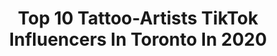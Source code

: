 ---
title: Top 10 Tattoo-Artists TikTok Influencers In Toronto In 2020
description: >-
  Find top tattoo-artists TikTok influencers in Toronto in 2020. Most popular hashtags: #tattoos #covid19 #canada #artist.
platform: TikTok
profiles:
  - username: "handpushed"
    fullname: >-
      melina
    location: "Canada"
    followers: 11484
    engagement: 1123
    commentsToLikes: 0.058591
    id: ckahyq5cm0bp50i78q8ebs7o7
    verified: false
    hashtags: "#career, #handpokers, #selfportait, #inspiration"
  - username: "betty_byford_22"
    fullname: >-
      Krista Byford
    location: "Canada"
    followers: 16047
    engagement: 1295
    commentsToLikes: 0.094292
    id: ck9gpbtry4e1m0j78slw8ygwe
    verified: false
    hashtags: "#foryou, #angels, #torontomeetup2020, #foryoupage"
  - username: "mr.koo"
    fullname: >-
      prairie koo
    location: "Canada"
    followers: 5114
    engagement: 748
    commentsToLikes: 0.012023
    id: cka0l394npdzo0i78e23fbh2z
    verified: false
    hashtags: "#dishwasher, #customnike, #asmrvideo, #chop"
  - username: "muanatasha"
    fullname: >-
      natasha lamarche
    location: "Canada"
    followers: 11838
    engagement: 609
    commentsToLikes: 0.018559
    id: ck9c6c3mgr0c60j78q9c86j49
    verified: false
    hashtags: "#undereyebags, #videocall, #drugstore, #lipstick"
  - username: "gerrelramirez"
    fullname: >-
      Gerrel Ramirez
    location: "Canada"
    followers: 2397
    engagement: 1199
    commentsToLikes: 0.042247
    id: ck8vy2pr2syeu0j7819xwkgjh
    verified: false
    hashtags: "#movies, #saintjhn, #nbaplayers, #foryoupage"
  - username: "hokeypokeyshop"
    fullname: >-
      Hokey Pokey Shop
    location: "Canada"
    followers: 12351
    engagement: 1053
    commentsToLikes: 0.030528
    id: cka6jusgowc6w0i78q5zjqyr5
    verified: false
    hashtags: "#guessmyprovince, #handmade, #forkids, #gotthisforyou"
  - username: "laurenmmoore"
    fullname: >-
      Lauren Moore
    location: "Canada"
    followers: 89976
    engagement: 1700
    commentsToLikes: 0.042079
    id: ck806yxusn7ai0j786qnkldml
    verified: false
    hashtags: "#lookalikes, #birthdays, #singing, #wipeitdown"
  - username: "betty_byford_22"
    fullname: >-
      Krista Byford
    location: "Canada"
    followers: 16047
    engagement: 1295
    commentsToLikes: 0.094292
    id: ck9gpbtry4e1m0j78slw8ygwe
    verified: false
    hashtags: "#foryou, #angels, #torontomeetup2020, #foryoupage"
  - username: "foxy_boots"
    fullname: >-
      Foxyboots
    location: "Canada"
    followers: 3878
    engagement: 1111
    commentsToLikes: 0.050404
    id: ck9skix0v8z0r0j788n9r3406
    verified: false
    hashtags: "#strongwomen, #girlswithtattoos, #puppylove, #femaletattooartist"
  - username: "alex_robinz"
    fullname: >-
      alex_robz
    location: "Canada"
    followers: 65728
    engagement: 1660
    commentsToLikes: 0.036133
    id: ckae4h4vh2ej40i7869gfjtj8
    verified: false
    hashtags: "#acting, #badtemper, #iloveyou, #jack"
---